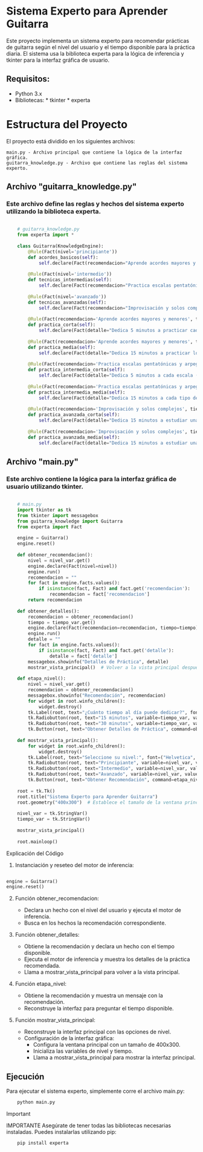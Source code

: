 # Sistema Experto para Aprender Guitarra

Este proyecto implementa un sistema experto para recomendar prácticas de guitarra según el nivel del usuario y el tiempo disponible para la práctica diaria. El sistema usa la biblioteca experta para la lógica de inferencia y tkinter para la interfaz gráfica de usuario.
## Requisitos:

* Python 3.x
* Bibliotecas:
      * tkinter
      * experta

# Estructura del Proyecto

El proyecto está dividido en los siguientes archivos:

    main.py - Archivo principal que contiene la lógica de la interfaz gráfica.
    guitarra_knowledge.py - Archivo que contiene las reglas del sistema experto.

## Archivo "guitarra_knowledge.py"

### Este archivo define las reglas y hechos del sistema experto utilizando la biblioteca experta.


```python

    # guitarra_knowledge.py
    from experta import *
    
    class Guitarra(KnowledgeEngine):
        @Rule(Fact(nivel='principiante'))
        def acordes_basicos(self):
            self.declare(Fact(recomendacion="Aprende acordes mayores y menores"))
    
        @Rule(Fact(nivel='intermedio'))
        def tecnicas_intermedias(self):
            self.declare(Fact(recomendacion="Practica escalas pentatónicas y arpegios"))
    
        @Rule(Fact(nivel='avanzado'))
        def tecnicas_avanzadas(self):
            self.declare(Fact(recomendacion="Improvisación y solos complejos"))
    
        @Rule(Fact(recomendacion='Aprende acordes mayores y menores', tiempo='15 minutos'))
        def practica_corta(self):
            self.declare(Fact(detalle="Dedica 5 minutos a practicar cada acorde (Do, Re, Mi, Fa, Sol, La, Si)"))
    
        @Rule(Fact(recomendacion='Aprende acordes mayores y menores', tiempo='30 minutos'))
        def practica_media(self):
            self.declare(Fact(detalle="Dedica 15 minutos a practicar los acordes y 15 minutos a cambiar entre ellos"))
    
        @Rule(Fact(recomendacion='Practica escalas pentatónicas y arpegios', tiempo='15 minutos'))
        def practica_intermedia_corta(self):
            self.declare(Fact(detalle="Dedica 5 minutos a cada escala (mayor, menor, pentatónica)"))
    
        @Rule(Fact(recomendacion='Practica escalas pentatónicas y arpegios', tiempo='30 minutos'))
        def practica_intermedia_media(self):
            self.declare(Fact(detalle="Dedica 15 minutos a cada tipo de ejercicio (escalas, arpegios)"))
        
        @Rule(Fact(recomendacion='Improvisación y solos complejos', tiempo='15 minutos'))
        def practica_avanzada_corta(self):
            self.declare(Fact(detalle="Dedica 15 minutos a estudiar una técnica avanzada"))
    
        @Rule(Fact(recomendacion='Improvisación y solos complejos', tiempo='30 minutos'))
        def practica_avanzada_media(self):
            self.declare(Fact(detalle="Dedica 15 minutos a estudiar una técnica avanzada y 15 minutos a improvisar sobre una base"))

```
## Archivo "main.py"

### Este archivo contiene la lógica para la interfaz gráfica de usuario utilizando tkinter.

```python

    # main.py
    import tkinter as tk
    from tkinter import messagebox
    from guitarra_knowledge import Guitarra
    from experta import Fact
    
    engine = Guitarra()
    engine.reset()
    
    def obtener_recomendacion():
        nivel = nivel_var.get()
        engine.declare(Fact(nivel=nivel))
        engine.run()
        recomendacion = ""
        for fact in engine.facts.values():
            if isinstance(fact, Fact) and fact.get('recomendacion'):
                recomendacion = fact['recomendacion']
        return recomendacion
    
    def obtener_detalles():
        recomendacion = obtener_recomendacion()
        tiempo = tiempo_var.get()
        engine.declare(Fact(recomendacion=recomendacion, tiempo=tiempo))
        engine.run()
        detalle = ""
        for fact in engine.facts.values():
            if isinstance(fact, Fact) and fact.get('detalle'):
                detalle = fact['detalle']
        messagebox.showinfo("Detalles de Práctica", detalle)
        mostrar_vista_principal()  # Volver a la vista principal después de mostrar el mensaje
    
    def etapa_nivel():
        nivel = nivel_var.get()
        recomendacion = obtener_recomendacion()
        messagebox.showinfo("Recomendación", recomendacion)
        for widget in root.winfo_children():
            widget.destroy()
        tk.Label(root, text="¿Cuánto tiempo al día puede dedicar?", font=("Helvetica", 16)).pack(pady=10)
        tk.Radiobutton(root, text="15 minutos", variable=tiempo_var, value='15 minutos', font=("Helvetica", 14)).pack(anchor="w", padx=20)
        tk.Radiobutton(root, text="30 minutos", variable=tiempo_var, value='30 minutos', font=("Helvetica", 14)).pack(anchor="w", padx=20)
        tk.Button(root, text="Obtener Detalles de Práctica", command=obtener_detalles, font=("Helvetica", 14)).pack(pady=20)
    
    def mostrar_vista_principal():
        for widget in root.winfo_children():
            widget.destroy()
        tk.Label(root, text="Seleccione su nivel:", font=("Helvetica", 16)).pack(pady=10)
        tk.Radiobutton(root, text="Principiante", variable=nivel_var, value='principiante', font=("Helvetica", 14)).pack(anchor="w", padx=20)
        tk.Radiobutton(root, text="Intermedio", variable=nivel_var, value='intermedio', font=("Helvetica", 14)).pack(anchor="w", padx=20)
        tk.Radiobutton(root, text="Avanzado", variable=nivel_var, value='avanzado', font=("Helvetica", 14)).pack(anchor="w", padx=20)
        tk.Button(root, text="Obtener Recomendación", command=etapa_nivel, font=("Helvetica", 14)).pack(pady=20)
    
    root = tk.Tk()
    root.title("Sistema Experto para Aprender Guitarra")
    root.geometry("400x300")  # Establece el tamaño de la ventana principal
    
    nivel_var = tk.StringVar()
    tiempo_var = tk.StringVar()
    
    mostrar_vista_principal()
    
    root.mainloop()
```

Explicación del Código

1. Instanciación y reseteo del motor de inferencia:


```python

engine = Guitarra()
engine.reset()

```
2. Función obtener_recomendacion:
    * Declara un hecho con el nivel del usuario y ejecuta el motor de inferencia.
    * Busca en los hechos la recomendación correspondiente.

3. Función obtener_detalles:
   * Obtiene la recomendación y declara un hecho con el tiempo disponible.
   * Ejecuta el motor de inferencia y muestra los detalles de la práctica recomendada.
   * Llama a mostrar_vista_principal para volver a la vista principal.

4. Función etapa_nivel:
    * Obtiene la recomendación y muestra un mensaje con la recomendación.
    * Reconstruye la interfaz para preguntar el tiempo disponible.

5. Función mostrar_vista_principal:
    * Reconstruye la interfaz principal con las opciones de nivel.
    * Configuración de la interfaz gráfica:
        - Configura la ventana principal con un tamaño de 400x300.
        - Inicializa las variables de nivel y tiempo.
        - Llama a mostrar_vista_principal para mostrar la interfaz principal.

## Ejecución    

Para ejecutar el sistema experto, simplemente corre el archivo main.py:

```bash
    python main.py

```
> [!IMPORTANT]
> IMPORTANTE
> Asegúrate de tener todas las bibliotecas necesarias instaladas. Puedes instalarlas utilizando pip:

```bash
    pip install experta

```
